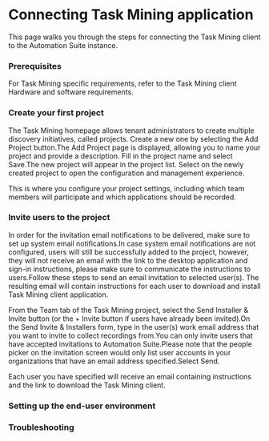 ﻿# Connecting Task Mining application

This page walks you through the steps for connecting the Task Mining client to the Automation Suite instance.

### Prerequisites

For Task Mining specific requirements, refer to the Task Mining client Hardware and software requirements.


### Create your first project

The Task Mining homepage allows tenant administrators to create multiple discovery initiatives, called projects. Create a new one by selecting the Add Project button.The Add Project page is displayed, allowing you to name your project and provide a description. Fill in the project name and select Save.The new project will appear in the project list. Select on the newly created project to open the configuration and management experience.

This is where you configure your project settings, including which team members will participate and which applications should be recorded.


### Invite users to the project

In order for the invitation email notifications to be delivered, make sure to set up system email notifications.In case system email notifications are not configured, users will still be successfully added to the project, however, they will not receive an email with the link to the desktop application and sign-in instructions, please make sure to communicate the instructions to users.Follow these steps to send an email invitation to selected user(s). The resulting email will contain instructions for each user to download and install Task Mining client application.

From the Team tab of the Task Mining project, select the Send Installer & Invite button (or the + Invite button if users have already been invited).On the Send Invite & Installers form, type in the user(s) work email address that you want to invite to collect recordings from.You can only invite users that have accepted invitations to Automation Suite.Please note that the people picker on the invitation screen would only list user accounts in your organizations that have an email address specified.Select Send.

Each user you have specified will receive an email containing instructions and the link to download the Task Mining client.


### Setting up the end-user environment




### Troubleshooting



